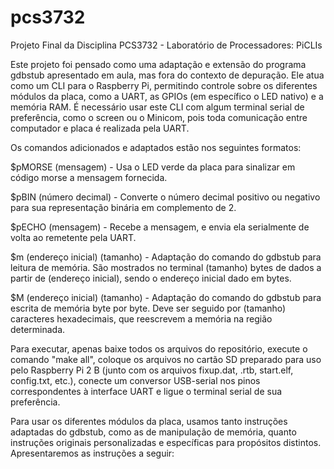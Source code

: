 # pcs3732
Projeto Final da Disciplina PCS3732 - Laboratório de Processadores: PiCLIs

Este projeto foi pensado como uma adaptação e extensão do programa gdbstub apresentado em aula, mas fora do contexto de depuração. Ele atua como um CLI para o Raspberry Pi, permitindo controle sobre os diferentes módulos da placa, como a UART, as GPIOs (em específico o LED nativo) e a memória RAM.
É necessário usar este CLI com algum terminal serial de preferência, como o screen ou o Minicom, pois toda comunicação entre computador e placa é realizada pela UART.

Os comandos adicionados e adaptados estão nos seguintes formatos:

$pMORSE (mensagem) - Usa o LED verde da placa para sinalizar em código morse a mensagem fornecida.

$pBIN (número decimal) - Converte o número decimal positivo ou negativo para sua representação binária em complemento de 2.

$pECHO (mensagem) - Recebe a mensagem, e envia ela serialmente de volta ao remetente pela UART.

$m (endereço inicial) (tamanho) - Adaptação do comando do gdbstub para leitura de memória. São mostrados no terminal (tamanho) bytes de dados a partir de (endereço inicial), sendo o endereço inicial dado em bytes.

$M (endereço inicial) (tamanho) - Adaptação do comando do gdbstub para escrita de memória byte por byte. Deve ser seguido por (tamanho) caracteres hexadecimais, que reescrevem a memória na região determinada.

Para executar, apenas baixe todos os arquivos do repositório, execute o comando "make all", coloque os arquivos no cartão SD preparado para uso pelo Raspberry Pi 2 B (junto com os arquivos fixup.dat, .rtb, start.elf, config.txt, etc.), conecte um conversor USB-serial nos pinos correspondentes à interface UART e ligue o terminal serial de sua preferência.

Para usar os diferentes módulos da placa, usamos tanto instruções adaptadas do gdbstub, como as de manipulação de memória, quanto instruções originais personalizadas e específicas para propósitos distintos. Apresentaremos as instruções a seguir:
